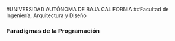#UNIVERSIDAD AUTÓNOMA DE BAJA CALIFORNIA
##Facultad de Ingeniería, Arquitectura y Diseño
### Paradigmas de la Programación
